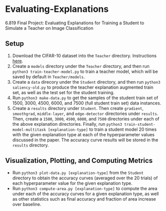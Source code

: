 # Evaluating-Explanations
6.819 Final Project: Evaluating Explanations for Training a Student to Simulate a Teacher on Image Classification

## Setup
1. Download the CIFAR-10 dataset into the ```Teacher``` directory. Instructions [here](https://www.cs.toronto.edu/~kriz/cifar.html). 
2. Create a ```models``` directory under the ```Teacher``` directory, and then run ```python3 train-teacher-model.py``` to train a teacher model, which
will be saved by default in ```Teacher/models```.
3. Create a ```data``` direcory under the ```Student``` directory, and then run ```python3 saliency-old.py``` to produce the teacher explanation augmented 
train set, as well as the test set for the student training.
4. Run ```python3 make-data.py``` to get the samples of the student train set of 1500, 3000, 4500, 6000, and 7500 (full student train set) data instances.
5. Create a ```results``` directory under ```Student```. Then create ```gradient```, ```smoothgrad```, ```middle-layer```, and ```edge-detector``` directories
under ```results```. Then, create a ```1500```, ```3000```, ```4500```, ```6000```, and ```7500``` directories under each of the above explanation directories.
Finally, run ```python3 train-student-model-multitask [explanation-type]``` to train a student model 20 times with the given explanation type at each of the
hyperparameter values discussed in the paper. The accuracy curve results will be stored in the ```results``` directory.

## Visualization, Plotting, and Computing Metrics
- Run ```python3 plot-data.py [explanation-type]``` from the ```Student``` directory to obtain the accuracy curves (averaged over the 20 trials) of each
hyperparameter value for the given explanation type.
- Run ```python3 compute-area.py [explanation-type]``` to compute the area under each of the accuracy curves for a given explanation type, as well as other
statistics such as final accuracy and fraction of area increase over baseline.

